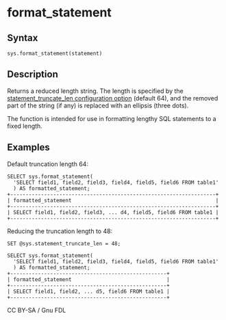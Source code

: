 
# format_statement

## Syntax


```
sys.format_statement(statement)
```

## Description


Returns a reduced length string. The length is specified by the [statement_truncate_len configuration option](../sys-schema-sys_config-table.md) (default 64), and the removed part of the string (if any) is replaced with an ellipsis (three dots).


The function is intended for use in formatting lengthy SQL statements to a fixed length.


## Examples


Default truncation length 64:


```
SELECT sys.format_statement(
  'SELECT field1, field2, field3, field4, field5, field6 FROM table1'
  ) AS formatted_statement;
+-------------------------------------------------------------------+
| formatted_statement                                               |
+-------------------------------------------------------------------+
| SELECT field1, field2, field3, ... d4, field5, field6 FROM table1 |
+-------------------------------------------------------------------+
```

Reducing the truncation length to 48:


```
SET @sys.statement_truncate_len = 48;

SELECT sys.format_statement( 
  'SELECT field1, field2, field3, field4, field5, field6 FROM table1'
  ) AS formatted_statement;
+---------------------------------------------------+
| formatted_statement                               |
+---------------------------------------------------+
| SELECT field1, field2, ... d5, field6 FROM table1 |
+---------------------------------------------------+
```


CC BY-SA / Gnu FDL


